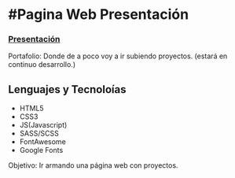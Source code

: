 # #Pagina Web Presentación

### [Presentación](https://megagringa.github.io/Presentacion/index.html)

Portafolio: Donde de a poco voy a ir subiendo proyectos. (estará en continuo desarrollo.)

## Lenguajes y Tecnoloías

- HTML5
- CSS3
- JS(Javascript)
-   SASS/SCSS
-   FontAwesome
-   Google Fonts

Objetivo: Ir armando una página web con proyectos.

